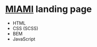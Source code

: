 # [MIAMI](https://krasnobokydima.github.io/landing-miami/) landing page

- HTML
- CSS (SCSS)
- BEM
- JavaScript
